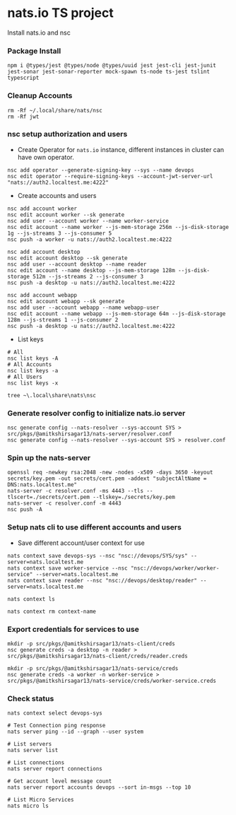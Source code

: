 # nats.io TS project

Install nats.io and nsc


### Package Install
```
npm i @types/jest @types/node @types/uuid jest jest-cli jest-junit jest-sonar jest-sonar-reporter mock-spawn ts-node ts-jest tslint typescript
```

### Cleanup Accounts

```
rm -Rf ~/.local/share/nats/nsc
rm -Rf jwt
```

### nsc setup authorization and users
- Create Operator for `nats.io` instance, different instances in cluster can have own operator.

```
nsc add operator --generate-signing-key --sys --name devops
nsc edit operator --require-signing-keys --account-jwt-server-url "nats://auth2.localtest.me:4222"
```
- Create accounts and users
```
nsc add account worker
nsc edit account worker --sk generate
nsc add user --account worker --name worker-service
nsc edit account --name worker --js-mem-storage 256m --js-disk-storage 1g --js-streams 3 --js-consumer 5
nsc push -a worker -u nats://auth2.localtest.me:4222

nsc add account desktop 
nsc edit account desktop --sk generate 
nsc add user --account desktop --name reader
nsc edit account --name desktop --js-mem-storage 128m --js-disk-storage 512m --js-streams 2 --js-consumer 3
nsc push -a desktop -u nats://auth2.localtest.me:4222

nsc add account webapp 
nsc edit account webapp --sk generate 
nsc add user --account webapp --name webapp-user
nsc edit account --name webapp --js-mem-storage 64m --js-disk-storage 128m --js-streams 1 --js-consumer 2
nsc push -a desktop -u nats://auth2.localtest.me:4222

```
- List keys
```
# All
nsc list keys -A
# All Accounts
nsc list keys -a
# All Users
nsc list keys -x

tree ~\.local\share\nats\nsc
```

### Generate resolver config to initialize nats.io server
```
nsc generate config --nats-resolver --sys-account SYS > src/pkgs/@amitkshirsagar13/nats-server/resolver.conf
nsc generate config --nats-resolver --sys-account SYS > resolver.conf
```

### Spin up the nats-server
```
openssl req -newkey rsa:2048 -new -nodes -x509 -days 3650 -keyout secrets/key.pem -out secrets/cert.pem -addext "subjectAltName = DNS:nats.localtest.me"
nats-server -c resolver.conf -ms 4443 --tls --tlscert=./secrets/cert.pem --tlskey=./secrets/key.pem
nats-server -c resolver.conf -m 4443
nsc push -A
```

### Setup nats cli to use different accounts and users
- Save different account/user context for use
```
nats context save devops-sys --nsc "nsc://devops/SYS/sys" --server=nats.localtest.me
nats context save worker-service --nsc "nsc://devops/worker/worker-service" --server=nats.localtest.me
nats context save reader --nsc "nsc://devops/desktop/reader" --server=nats.localtest.me

nats context ls

nats context rm context-name

```

### Export credentials for services to use
```
mkdir -p src/pkgs/@amitkshirsagar13/nats-client/creds
nsc generate creds -a desktop -n reader > src/pkgs/@amitkshirsagar13/nats-client/creds/reader.creds

mkdir -p src/pkgs/@amitkshirsagar13/nats-service/creds
nsc generate creds -a worker -n worker-service > src/pkgs/@amitkshirsagar13/nats-service/creds/worker-service.creds
```

### Check status
```
nats context select devops-sys

# Test Connection ping response
nats server ping --id --graph --user system

# List servers
nats server list

# List connections
nats server report connections

# Get account level message count
nats server report accounts devops --sort in-msgs --top 10

# List Micro Services
nats micro ls
```